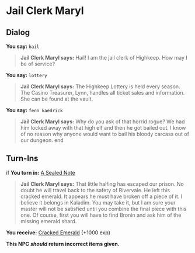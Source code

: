 # Jail Clerk Maryl
## Dialog

**You say:** `hail`



>**Jail Clerk Maryl says:** Hail! I am the jail clerk of Highkeep. How may I be of service?

**You say:** `lottery`



>**Jail Clerk Maryl says:** The Highkeep Lottery is held every season.  The Casino Treasurer, Lynn, handles all ticket sales and information.  She can be found at the vault.

**You say:** `fenn kaedrick`



>**Jail Clerk Maryl says:** Why do you ask of that horrid rogue? We had him locked away with that high elf and then he got bailed out. I know of no reason why anyone would want to bail his bloody carcass out of our dungeon.
end

## Turn-Ins




if **You turn in:** [A Sealed Note](/item/18935)


>**Jail Clerk Maryl says:** That little halfing has escaped our prison. No doubt he will travel back to the safety of Rivervale. He left this cracked emerald. It appears he must have broken off a piece of it. I believe it belongs in Kaladim. You may take it, but I am sure your master will not be satisfied until you combine the final piece with this one. Of course, first you will have to find Bronin and ask him of the missing emerald shard.


 **You receive:**  [Cracked Emerald](/item/17927) (+1000 exp)

**This NPC *should* return incorrect items given.**
